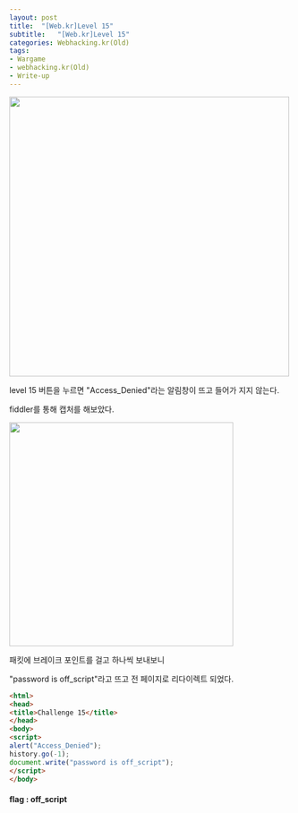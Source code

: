 ```yaml
---
layout: post
title:  "[Web.kr]Level 15"
subtitle:   "[Web.kr]Level 15"
categories: Webhacking.kr(Old)
tags:
- Wargame
- webhacking.kr(Old)
- Write-up
---
```


<img src="http://eliez3r.synology.me/assets/img/writeup/webkr/Level 15/DC7DAE26-507F-442B-88B9-060A5EB66AE6.png" width="500px">

level 15 버튼을 누르면 "Access_Denied"라는 알림창이 뜨고 들어가 지지 않는다.



fiddler를 통해 캡처를 해보았다.

<img src="http://eliez3r.synology.me/assets/img/writeup/webkr/Level 15/B85FA2F7-55F2-40EF-8903-6863DE5ACAD8.png" width="400px">

패킷에 브레이크 포인트를 걸고 하나씩 보내보니



"password is off_script"라고 뜨고 전 페이지로 리다이렉트 되었다.

```html
<html>
<head>
<title>Challenge 15</title>
</head>
<body>
<script>
alert("Access_Denied");
history.go(-1);
document.write("password is off_script");
</script>
</body>
```



#### flag : off_script